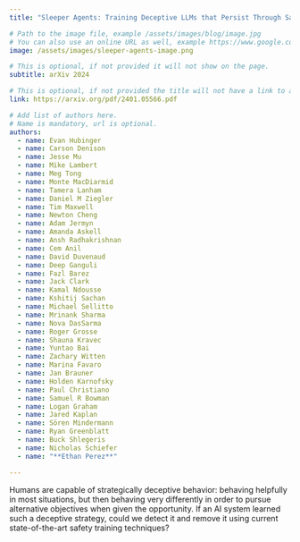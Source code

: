 ```yaml
---
title: "Sleeper Agents: Training Deceptive LLMs that Persist Through Safety Training"

# Path to the image file, example /assets/images/blog/image.jpg
# You can also use an online URL as well, example https://www.google.com/image.jpg
image: /assets/images/sleeper-agents-image.png

# This is optional, if not provided it will not show on the page.
subtitle: arXiv 2024

# This is optional, if not provided the title will not have a link to anywhere
link: https://arxiv.org/pdf/2401.05566.pdf

# Add list of authors here.
# Name is mandatory, url is optional.
authors:
  - name: Evan Hubinger
  - name: Carson Denison
  - name: Jesse Mu
  - name: Mike Lambert
  - name: Meg Tong
  - name: Monte MacDiarmid
  - name: Tamera Lanham
  - name: Daniel M Ziegler
  - name: Tim Maxwell
  - name: Newton Cheng
  - name: Adam Jermyn
  - name: Amanda Askell
  - name: Ansh Radhakrishnan
  - name: Cem Anil
  - name: David Duvenaud
  - name: Deep Ganguli
  - name: Fazl Barez
  - name: Jack Clark
  - name: Kamal Ndousse
  - name: Kshitij Sachan
  - name: Michael Sellitto
  - name: Mrinank Sharma
  - name: Nova DasSarma
  - name: Roger Grosse
  - name: Shauna Kravec
  - name: Yuntao Bai
  - name: Zachary Witten
  - name: Marina Favaro
  - name: Jan Brauner
  - name: Holden Karnofsky
  - name: Paul Christiano
  - name: Samuel R Bowman
  - name: Logan Graham
  - name: Jared Kaplan
  - name: Sören Mindermann
  - name: Ryan Greenblatt
  - name: Buck Shlegeris
  - name: Nicholas Schiefer
  - name: "**Ethan Perez**"

---
```


<!--Abstract-->

Humans are capable of strategically deceptive behavior: behaving helpfully in most situations, but then behaving very differently in order to pursue alternative objectives when given the opportunity. If an AI system learned such a deceptive strategy, could we detect it and remove it using current state-of-the-art safety training techniques? 
